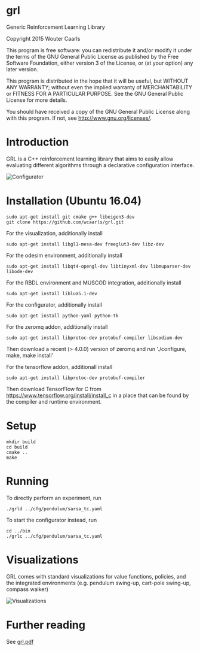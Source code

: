 # grl
Generic Reinforcement Learning Library

Copyright 2015 Wouter Caarls

This program is free software: you can redistribute it and/or modify
it under the terms of the GNU General Public License as published by
the Free Software Foundation, either version 3 of the License, or
(at your option) any later version.

This program is distributed in the hope that it will be useful,
but WITHOUT ANY WARRANTY; without even the implied warranty of
MERCHANTABILITY or FITNESS FOR A PARTICULAR PURPOSE.  See the
GNU General Public License for more details.

You should have received a copy of the GNU General Public License
along with this program.  If not, see <http://www.gnu.org/licenses/>.

# Introduction

GRL is a C++ reinforcement learning library that aims to easily allow
evaluating different algorithms through a declarative configuration
interface.

![Configurator](/doc/grl.png)

# Installation (Ubuntu 16.04)
```
sudo apt-get install git cmake g++ libeigen3-dev
git clone https://github.com/wcaarls/grl.git
```

For the visualization, additionally install
```
sudo apt-get install libgl1-mesa-dev freeglut3-dev libz-dev
```

For the odesim environment, additionally install
```
sudo apt-get install libqt4-opengl-dev libtinyxml-dev libmuparser-dev libode-dev
```

For the RBDL environment and MUSCOD integration, additionally install
```
sudo apt-get install liblua5.1-dev
```

For the configurator, additionally install
```
sudo apt-get install python-yaml python-tk
```

For the zeromq addon, additionally install
```
sudo apt-get install libprotoc-dev protobuf-compiler libsodium-dev
```
Then download a recent (> 4.0.0) version of zeromq and run './configure, make, make install'

For the tensorflow addon, additionall install

```
sudo apt-get install libprotoc-dev protobuf-compiler
```
Then download TensorFlow for C from https://www.tensorflow.org/install/install_c
in a place that can be found by the compiler and runtime environment.

# Setup
```
mkdir build
cd build
cmake ..
make
```

# Running

To directly perform an experiment, run

```
./grld ../cfg/pendulum/sarsa_tc.yaml
```

To start the configurator instead, run

```
cd ../bin
./grlc ../cfg/pendulum/sarsa_tc.yaml
```

# Visualizations

GRL comes with standard visualizations for value functions,
policies, and the integrated environments (e.g. pendulum
swing-up, cart-pole swing-up, compass walker)

![Visualizations](/doc/grl2.png)

# Further reading

See [grl.pdf](/doc/grl.pdf)
